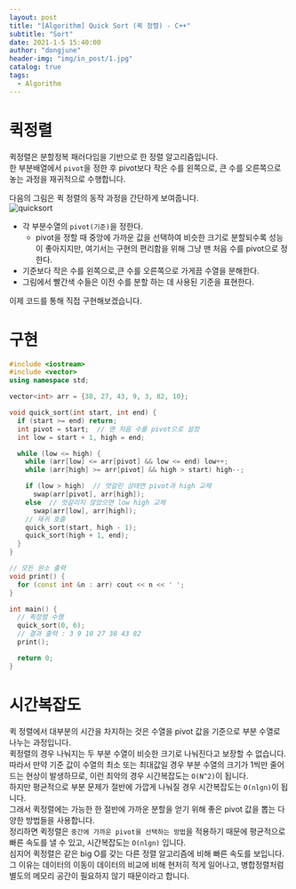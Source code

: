 ```yaml
---
layout: post
title: "[Algorithm] Quick Sort (퀵 정렬) - C++"
subtitle: "Sort"
date: 2021-1-5 15:40:00
author: "dongjune"
header-img: "img/in_post/1.jpg"
catalog: true
tags:
  - Algorithm
---
```

# 퀵정렬
퀵정렬은 분할정복 패러다임을 기반으로 한 정렬 알고리즘입니다.  
한 부분배열에서 ```pivot```을 정한 후 pivot보다 작은 수를 왼쪽으로, 큰 수를 오른쪽으로 놓는 과정을 재귀적으로 수행합니다.  

다음의 그림은 퀵 정렬의 동작 과정을 간단하게 보여줍니다.  
![quicksort](https://user-images.githubusercontent.com/53213397/103615754-7b62c700-4f6e-11eb-8b46-8586d1fc3538.jpeg)
- 각 부분수열의 ```pivot(기준)```을 정한다. 
  - pivot을 정할 때 중앙에 가까운 값을 선택하여 비슷한 크기로 분할되수록 성능이 좋아지지만, 여기서는 구현의 편리함을 위해 그냥 맨 처음 수를 pivot으로 정한다.
- 기준보다 작은 수를 왼쪽으로,큰 수를 오른쪽으로 가게끔 수열을 분해한다.
- 그림에서 빨간색 수들은 이전 수를 분할 하는 데 사용된 기준을 표현한다.

  
이제 코드를 통해 직접 구현해보겠습니다.
# 구현
```c++
#include <iostream>
#include <vector>
using namespace std;

vector<int> arr = {38, 27, 43, 9, 3, 82, 10};

void quick_sort(int start, int end) {
  if (start >= end) return;
  int pivot = start;  // 맨 처음 수를 pivot으로 설정
  int low = start + 1, high = end;

  while (low <= high) {
    while (arr[low] <= arr[pivot] && low <= end) low++;
    while (arr[high] >= arr[pivot] && high > start) high--;

    if (low > high)  // 엇갈린 상태면 pivot과 high 교체
      swap(arr[pivot], arr[high]);
    else  // 엇갈리지 않았으면 low high 교체
      swap(arr[low], arr[high]);
    // 재귀 호출
    quick_sort(start, high - 1);
    quick_sort(high + 1, end);
  }
}

// 모든 원소 출력
void print() {
  for (const int &n : arr) cout << n << ' ';
}

int main() {
  // 퀵정렬 수행
  quick_sort(0, 6);
  // 결과 출력 : 3 9 10 27 38 43 82
  print();

  return 0;
}
```
# 시간복잡도
퀵 정렬에서 대부분의 시간을 차지하는 것은 수열을 pivot 값을 기준으로 부분 수열로 나누는 과정입니다.  
퀵정렬의 경우 나눠지는 두 부분 수열이 비슷한 크기로 나눠진다고 보장할 수 없습니다.  
따라서 만약 기준 값이 수열의 최소 또는 최대값일 경우 부분 수열의 크기가 1씩만 줄어드는 현상이 발생하므로, 이런 최악의 경우 시간복잡도는 ```O(N^2)```이 됩니다.  
하지만 평균적으로 부분 문제가 절반에 가깝게 나눠질 경우 시간복잡도는 ```O(nlgn)```이 됩니다.  
그래서 퀵정렬에는 가능한 한 절반에 가까운 분할을 얻기 위해 좋은 pivot 값을 뽑는 다양한 방법들을 사용합니다.  
정리하면 퀵정렬은 ```중간에 가까운 pivot을 선택하는 방법```을 적용하기 때문에 평균적으로 빠른 속도를 낼 수 있고, 시간복잡도는 ```O(nlgn)``` 입니다.  
심지어 퀵정렬은 같은 big O를 갖는 다른 정렬 알고리즘에 비해 빠른 속도를 보입니다. 
그 이유는 데이터의 이동이 데이터의 비교에 비해 현저히 적게 일어나고, 병합정렬처럼 별도의 메모리 공간이 필요하지 않기 때문이라고 합니다.